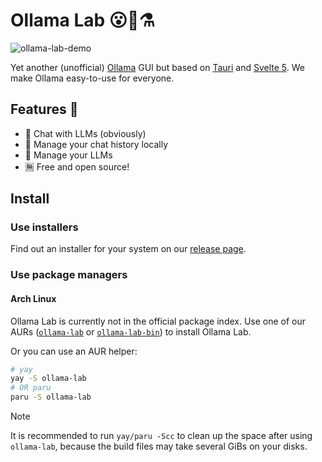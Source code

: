 # Ollama Lab 😮🦙⚗️

![ollama-lab-demo](https://github.com/user-attachments/assets/e3b9ca15-d372-4a99-b44c-056bb8313541)

Yet another (unofficial) [Ollama](https://github.com/ollama/ollama) GUI but based on [Tauri](https://tauri.app) and [Svelte 5](https://svelte.dev/).
We make Ollama easy-to-use for everyone.

## Features 🌟

- 💬 Chat with LLMs (obviously)
- 💾 Manage your chat history locally
- 🤖 Manage your LLMs
- 🈚 Free and open source!

## Install

### Use installers

Find out an installer for your system on our [release page](https://github.com/chardoncs/ollama-lab/releases).

### Use package managers

#### Arch Linux

Ollama Lab is currently not in the official package index.
Use one of our AURs ([`ollama-lab`](https://aur.archlinux.org/packages/ollama-lab) or [`ollama-lab-bin`](https://aur.archlinux.org/packages/ollama-lab-bin)) to install Ollama Lab.

Or you can use an AUR helper:

```bash
# yay
yay -S ollama-lab
# OR paru
paru -S ollama-lab
```

> [!NOTE]
>
> It is recommended to run `yay/paru -Scc` to clean up the space after using `ollama-lab`,
> because the build files may take several GiBs on your disks.
